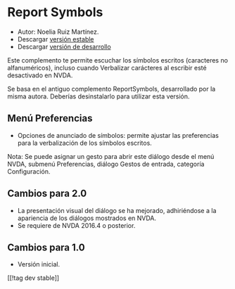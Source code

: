 # Report Symbols #

*	Autor: Noelia Ruiz Martínez.
*	Descargar [versión estable][1]
*	Descargar [versión de desarrollo][2]

Este complemento te permite escuchar los símbolos escritos (caracteres no
alfanuméricos), incluso cuando Verbalizar carácteres al escribir  esté
desactivado en NVDA.

Se basa en el antiguo complemento ReportSymbols, desarrollado por la misma
autora. Deberías desinstalarlo para utilizar esta versión.

## Menú Preferencias ##
*	Opciones de anunciado de símbolos: permite ajustar las preferencias para
  la verbalización de los símbolos escritos.

Nota: Se puede asignar un gesto para abrir este diálogo desde el menú NVDA,
submenú Preferencias, diálogo Gestos de entrada, categoría Configuración.

## Cambios para 2.0 ##
*	La presentación visual del diálogo se ha mejorado, adhiriéndose a la
  apariencia de los diálogos mostrados en NVDA.
*	Se requiere de NVDA 2016.4 o posterior.

## Cambios para 1.0 ##
*	Versión inicial.

[[!tag dev stable]]

[1]: https://addons.nvda-project.org/files/get.php?file=rsy

[2]: https://addons.nvda-project.org/files/get.php?file=rsy-dev
